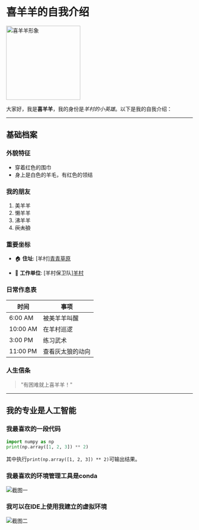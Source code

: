 # 喜羊羊的自我介绍

<img src="H:\github\2.png" alt="喜羊羊形象" width = "200"> 

大家好，我是**喜羊羊**，我的身份是*羊村的小英雄*。以下是我的自我介绍：

---

## 基础档案

### 外貌特征
- 穿着红色的围巾
- 身上是白色的羊毛，有红色的领结

### 我的朋友
1. 美羊羊
2. 懒羊羊
3. 沸羊羊
4. ~~灰太狼~~

### 重要坐标
- 🏠 **住址**: [羊村]<a href= "H:\github\6.jpg" >青青草原</a >

- 🏢 **工作单位**: [羊村保卫队]<a href=https://baike.baidu.com/item/羊村/70871>羊村</a >

### 日常作息表
| 时间       | 事项                  |
|------------|-----------------------|
| 6:00 AM    | 被美羊羊叫醒        |
| 10:00 AM   | 在羊村巡逻          |
| 3:00 PM    | 练习武术    |
| 11:00 PM   | 查看灰太狼的动向          |

### 人生信条
> "有困难就上喜羊羊！"
---

## 我的专业是人工智能
### 我最喜欢的一段代码

```python
import numpy as np
print(np.array([1, 2, 3]) ** 2)
```
其中执行`print(np.array([1, 2, 3]) ** 2)`可输出结果。

### 我最喜欢的环境管理工具是conda
<img src="H:\github\4.png" alt="截图一">

### 我可以在IDE上使用我建立的虚拟环境
<img src="H:\github\4.png" alt="截图二">